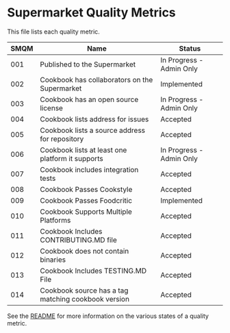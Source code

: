 # Supermarket Quality Metrics

This file lists each quality metric.

SMQM | Name                                                | Status
---- | --------------------------------------------------- | -----------
001  | Published to the Supermarket                        | In Progress - Admin Only
002  | Cookbook has collaborators on the Supermarket       | Implemented
003  | Cookbook has an open source license                 | In Progress - Admin Only
004  | Cookbook lists address for issues                   | Accepted
005  | Cookbook lists a source address for repository      | Accepted
006  | Cookbook lists at least one platform it supports    | In Progress - Admin Only
007  | Cookbook includes integration tests                 | Accepted
008  | Cookbook Passes Cookstyle                           | Accepted
009  | Cookbook Passes Foodcritic                          | Implemented
010  | Cookbook Supports Multiple Platforms                | Accepted
011  | Cookbook Includes CONTRIBUTING.MD file              | Accepted
012  | Cookbook does not contain binaries                  | Accepted
013  | Cookbook Includes TESTING.MD File                   | Accepted
014  | Cookbook source has a tag matching cookbook version | Accepted

See the [README](README.md) for more information on the various states of a quality metric.
